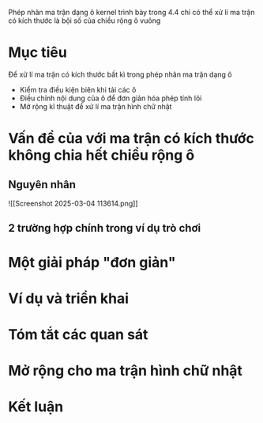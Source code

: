 Phép nhân ma trận dạng ô kernel trình bày trong 4.4 chỉ có thể xử lí ma trận có kích thước là bội số của chiều rộng ô vuông
# Mục tiêu
Để xử lí ma trận có kích thước bất kì trong phép nhân ma trận dạng ô
- Kiểm tra điều kiện biên khi tải các ô
- Điều chỉnh nội dung của ô để đơn giản hóa phép tính lõi
- Mở rộng kĩ thuật để xử lí ma trận hình chữ nhật

# Vấn đề của với ma trận có kích thước không chia hết chiều rộng ô 
## Nguyên nhân

![[Screenshot 2025-03-04 113614.png]]
## 2 trường hợp chính trong ví dụ trò chơi
# Một giải pháp "đơn giản"

# Ví dụ và triển khai

# Tóm tắt các quan sát

# Mở rộng cho ma trận hình chữ nhật

# Kết luận